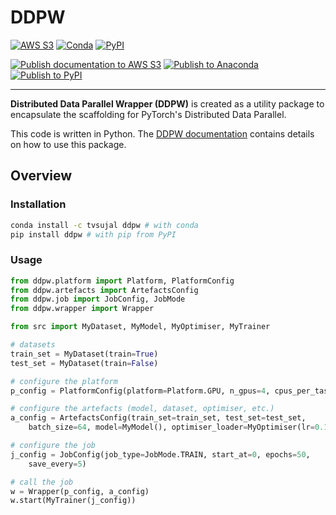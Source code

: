# DDPW

[![AWS S3](https://img.shields.io/badge/documentation-sphinx-blue?link=https://ddpw.projects.sujal.tv)](https://ddpw.projects.sujal.tv)
[![Conda](https://img.shields.io/conda/v/tvsujal/ddpw)](https://anaconda.org/tvsujal/ddpw)
[![PyPI](https://img.shields.io/pypi/v/ddpw)](https://pypi.org/project/ddpw/)

[![Publish documentation to AWS S3](https://github.com/sujaltv/ddpw/actions/workflows/s3_publish.yaml/badge.svg)](https://github.com/sujaltv/ddpw/actions/workflows/s3_publish.yaml)
[![Publish to Anaconda](https://github.com/sujaltv/ddpw/actions/workflows/conda_publish.yaml/badge.svg)](https://github.com/sujaltv/ddpw/actions/workflows/conda_publish.yaml)
[![Publish to PyPI](https://github.com/sujaltv/ddpw/actions/workflows/pypi_publish.yaml/badge.svg)](https://github.com/sujaltv/ddpw/actions/workflows/pypi_publish.yaml)

---

**Distributed Data Parallel Wrapper (DDPW)** is created as a utility package to
encapsulate the scaffolding for PyTorch's Distributed Data Parallel.

This code is written in Python. The [DDPW
documentation](https://ddpw.projects.sujal.tv) contains details on how to use
this package.

## Overview

### Installation

```bash
conda install -c tvsujal ddpw # with conda
pip install ddpw # with pip from PyPI
```

### Usage

```python
from ddpw.platform import Platform, PlatformConfig
from ddpw.artefacts import ArtefactsConfig
from ddpw.job import JobConfig, JobMode
from ddpw.wrapper import Wrapper

from src import MyDataset, MyModel, MyOptimiser, MyTrainer

# datasets
train_set = MyDataset(train=True)
test_set = MyDataset(train=False)

# configure the platform
p_config = PlatformConfig(platform=Platform.GPU, n_gpus=4, cpus_per_task=2)

# configure the artefacts (model, dataset, optimiser, etc.)
a_config = ArtefactsConfig(train_set=train_set, test_set=test_set,
    batch_size=64, model=MyModel(), optimiser_loader=MyOptimiser(lr=0.1))

# configure the job
j_config = JobConfig(job_type=JobMode.TRAIN, start_at=0, epochs=50,
    save_every=5)

# call the job
w = Wrapper(p_config, a_config)
w.start(MyTrainer(j_config))
```
